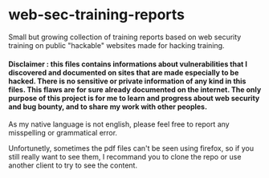 # web-sec-training-reports
Small but growing collection of training reports based on web security training on public "hackable" websites made for hacking training.

#### Disclaimer : this files contains informations about vulnerabilities that I discovered and documented on sites that are made especially to be hacked. There is no sensitive or private information of any kind in this files. This flaws are for sure already documented on the internet. The only purpose of this project is for me to learn and progress about web security and bug bounty, and to share my work with other peoples.

As my native language is not english, please feel free to report any misspelling or grammatical error.

Unfortunetly, sometimes the pdf files can't be seen using firefox, so if you still really want to see them, I recommand you to clone the repo or use another client to try to see the content.
